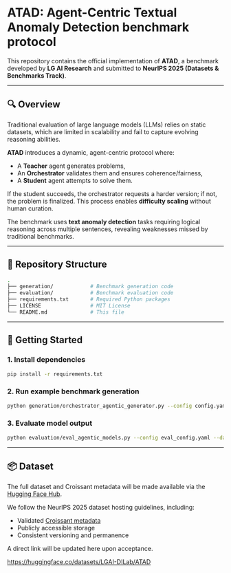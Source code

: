 # ATAD: Agent-Centric Textual Anomaly Detection benchmark protocol

This repository contains the official implementation of **ATAD**, a benchmark developed by **LG AI Research** and submitted to **NeurIPS 2025 (Datasets & Benchmarks Track)**.

---

## 🔍 Overview

Traditional evaluation of large language models (LLMs) relies on static datasets, which are limited in scalability and fail to capture evolving reasoning abilities.

**ATAD** introduces a dynamic, agent-centric protocol where:
- A **Teacher** agent generates problems,
- An **Orchestrator** validates them and ensures coherence/fairness,
- A **Student** agent attempts to solve them.

If the student succeeds, the orchestrator requests a harder version; if not, the problem is finalized. This process enables **difficulty scaling** without human curation.

The benchmark uses **text anomaly detection** tasks requiring logical reasoning across multiple sentences, revealing weaknesses missed by traditional benchmarks.

---

## 📁 Repository Structure

```bash
.
├── generation/            # Benchmark generation code
├── evaluation/            # Benchmark evaluation code
├── requirements.txt       # Required Python packages
├── LICENSE                # MIT License
└── README.md              # This file
```

---

## 🚀 Getting Started

### 1. Install dependencies
```bash
pip install -r requirements.txt
```
### 2. Run example benchmark generation
```bash
python generation/orchestrator_agentic_generator.py --config config.yaml
```
### 3. Evaluate model output
```bash
python evaluation/eval_agentic_models.py --config eval_config.yaml --dataset 'path/your/data'
```
---
## 📦 Dataset

The full dataset and Croissant metadata will be made available via the [Hugging Face Hub](https://huggingface.co/datasets/LGAI-DILab/ATAD).

We follow the NeurIPS 2025 dataset hosting guidelines, including:
- Validated [Croissant metadata](https://github.com/mlcommons/croissant)
- Publicly accessible storage
- Consistent versioning and permanence

A direct link will be updated here upon acceptance.


https://huggingface.co/datasets/LGAI-DILab/ATAD



